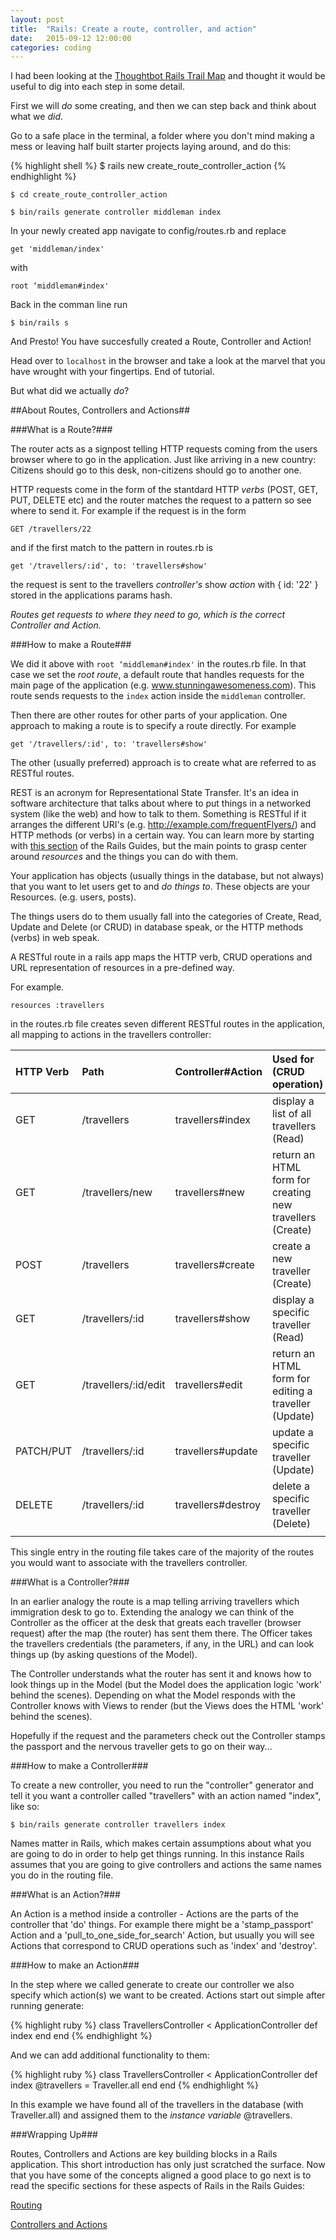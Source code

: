 ```yaml
---
layout: post
title:  "Rails: Create a route, controller, and action"
date:   2015-09-12 12:00:00
categories: coding
---
```


I had been looking at the [Thoughtbot Rails Trail Map](https://github.com/thoughtbot/trail-map/blob/master/rails.md) and thought it would be useful to dig into each step in some detail.

First we will *do* some creating, and then we can step back and think about what we *did*.

Go to a safe place in the terminal, a folder where you don't mind making a mess or leaving half built starter projects laying around, and do this:

{% highlight shell %}
$ rails new create_route_controller_action
{% endhighlight %}

```
$ cd create_route_controller_action
```

```
$ bin/rails generate controller middleman index
```

In your newly created app navigate to config/routes.rb and replace

```
get 'middleman/index'
```

with

```
root ‘middleman#index'
```

Back in the comman line run

```
$ bin/rails s
```

And Presto! You have succesfully created a Route, Controller and Action! 

Head over to ```localhost``` in the browser and take a look at the marvel that you have wrought with your fingertips. End of tutorial.

But what did we actually *do*?

##About Routes, Controllers and Actions##

###What is a Route?###

The router acts as a signpost telling HTTP requests coming from the users browser where to go in the application. Just like arriving in a new country: Citizens should go to this desk, non-citizens should go to another one. 

HTTP requests come in the form of the stantdard HTTP *verbs* (POST, GET, PUT, DELETE etc) and the router matches the request to a pattern so see where to send it. For example if the request is in the form 

```
GET /travellers/22
```

and if the first match to the pattern in routes.rb is

```
get '/travellers/:id', to: 'travellers#show'
```

the request is sent to the travellers *controller's* show *action* with { id: '22' } stored in the applications params hash.

*Routes get requests to where they need to go, which is the correct Controller and Action.*

###How to make a Route###

We did it above with ```root ‘middleman#index'``` in the routes.rb file. In that case we set the *root route*, a default route that handles requests for the main page of the application (e.g. www.stunningawesomeness.com). This route sends requests to the ```index``` action inside the ```middleman``` controller.

Then there are other routes for other parts of your application. One approach to making a route is to specify a route directly. For example 

```
get '/travellers/:id', to: 'travellers#show'
```

The other (usually preferred) approach is to create what are referred to as RESTful routes.

REST is an acronym for Representational State Transfer. It's an idea in software architecture that talks about where to put things in a networked system (like the web) and how to talk to them. Something is RESTful if it arranges the different URI's (e.g. http://example.com/frequentFlyers/) and HTTP methods (or verbs) in a certain way. You can learn more by starting with [this section](http://guides.rubyonrails.org/routing.html#resource-routing-the-rails-default) of the Rails Guides, but the main points to grasp center around *resources* and the things you can do with them.

Your application has objects (usually things in the database, but not always) that you want to let users get to and *do things to*. These objects are your Resources. (e.g. users, posts). 

The things users do to them usually fall into the categories of Create, Read, Update and Delete (or CRUD) in database speak, or the HTTP methods (verbs) in web speak.

A RESTful route in a rails app maps the HTTP verb, CRUD operations and URL representation of resources in a pre-defined way.

For example.

```
resources :travellers
```

in the routes.rb file creates seven different RESTful routes in the application, all mapping to actions in the travellers controller:

HTTP Verb| Path       | Controller#Action| Used for (CRUD operation) |
:------- | :--------- | :--------------- | :------------------------ |
GET      | /travellers| travellers#index | display a list of all travellers (Read)
GET | /travellers/new | travellers#new | return an HTML form for creating new travellers (Create)
POST | /travellers | travellers#create | create a new traveller (Create)
GET | /travellers/:id | travellers#show | display a specific traveller (Read)
GET | /travellers/:id/edit | travellers#edit | return an HTML form for editing a traveller (Update)
PATCH/PUT  | /travellers/:id | travellers#update | update a specific traveller (Update)
DELETE | /travellers/:id  | travellers#destroy | delete a specific traveller (Delete)
 | | |

This single entry in the routing file takes care of the majority of the routes you would want to associate with the travellers controller.


###What is a Controller?###

In an earlier analogy the route is a map telling arriving travellers which immigration desk to go to. Extending the analogy we can think of the Controller as the officer at the desk that greats each traveller (browser request) after the map (the router) has sent them there. The Officer takes the travellers credentials (the parameters, if any, in the URL) and can look things up (by asking questions of the Model). 

The Controller understands what the router has sent it and knows how to look things up in the Model (but the Model does the application logic 'work' behind the scenes). Depending on what the Model responds with the Controller knows with Views to render (but the Views does the HTML 'work' behind the scenes). 

Hopefully if the request and the parameters check out the Controller stamps the passport and the nervous traveller gets to go on their way...


###How to make a Controller###

To create a new controller, you need to run the "controller" generator and tell it you want a controller called "travellers" with an action named "index", like so:

```
$ bin/rails generate controller travellers index
```

Names matter in Rails, which makes certain assumptions about what you are going to do in order to help get things running. In this instance Rails assumes that you are going to give controllers and actions the same names you do in the routing file.


###What is an Action?###

An Action is a method inside a controller - Actions are the parts of the controller that 'do' things. For example there might be a 'stamp_passport' Action and a 'pull_to_one_side_for_search' Action, but usually you will see Actions that correspond to CRUD operations such as 'index' and 'destroy'. 

###How to make an Action###

In the step where we called generate to create our controller we also specify which action(s) we want to be created. Actions start out simple after running generate:

{% highlight ruby %}
class TravellersController < ApplicationController
  def index
  end
end
{% endhighlight %}

And we can add additional functionality to them:

{% highlight ruby %}
class TravellersController < ApplicationController
  def index
    @travellers = Traveller.all
  end
end
{% endhighlight %}

In this example we have found all of the travellers in the database (with Traveller.all) and assigned them to the *instance variable* @travellers.

###Wrapping Up###

Routes, Controllers and Actions are key building blocks in a Rails application. This short introduction has only just scratched the surface. Now that you have some of the concepts aligned a good place to go next is to read the specific sections for these aspects of Rails in the Rails Guides:

[Routing](http://guides.rubyonrails.org/routing.html)

[Controllers and Actions](http://guides.rubyonrails.org/action_controller_overview.html)